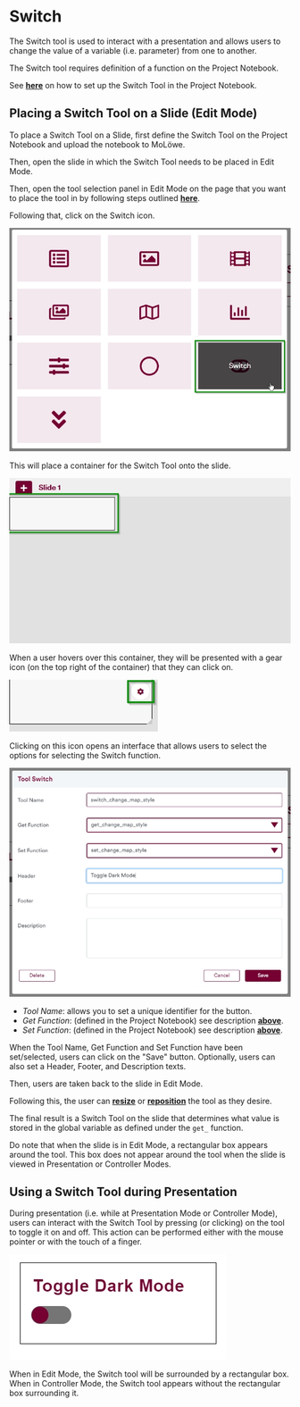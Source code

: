 # Switch

The Switch tool is used to interact with a presentation and allows users to change the value of a variable (i.e. parameter)
from one to another.

The Switch tool requires definition of a function on the Project Notebook.

See [**here**](docs/project_notebook/setting_up_tools.md) on how to set up the Switch Tool in the Project
Notebook.

## **Placing a Switch Tool on a Slide (Edit Mode)**

To place a Switch Tool on a Slide, first define the Switch Tool on the Project Notebook and upload the notebook to MoLöwe.

Then, open the slide in which the Switch Tool needs to be placed in Edit Mode.

Then, open the tool selection panel in Edit Mode on the page that you want to place the tool in by following steps
outlined [**here**](docs/edit-mode/05_slides.md#4-editing-slides-edit-mode).

Following that, click on the Switch icon.

![](/img/doc/65_switch.jpg)

This will place a container for the Switch Tool onto the slide.

![](/img/doc/38_tool_field.jpg)

When a user hovers over this container, they will be presented with a gear icon (on the top right of the container)
that they can click on.

![](/img/doc/39_hover_tool_container.jpg)

Clicking on this icon opens an interface that allows users to select the options for selecting the Switch function.

![](/img/doc/65_switch_2.jpg)

* *Tool Name*: allows you to set a unique identifier for the button.
* *Get Function*: (defined in the Project Notebook) see description [**above**](#defining-a-switch-tool-on-project-notebook).
* *Set Function*: (defined in the Project Notebook) see description [**above**](#defining-a-switch-tool-on-project-notebook).

When the Tool Name, Get Function and Set Function have been set/selected, users can click on the "Save" button.
Optionally, users can also set a Header, Footer, and Description texts.

Then, users are taken back to the slide in Edit Mode.

Following this, the user can [**resize**](00_overview.md#resize-a-tool) or [**reposition**](00_overview.md#reposition-a-tool)
the tool as they desire.

The final result is a Switch Tool on the slide that determines what value is stored in the global variable as defined
under the `get_` function.

Do note that when the slide is in Edit Mode, a rectangular box appears around the tool. This box does not appear around
the tool when the slide is viewed in Presentation or Controller Modes.

## **Using a Switch Tool during Presentation**

During presentation (i.e. while at Presentation Mode or Controller Mode), users can interact with the Switch Tool by
pressing (or clicking) on the tool to toggle it on and off. This action can be performed either with the mouse pointer
or with the touch of a finger.

![](/img/doc/65_switch_3.jpg)

When in Edit Mode, the Switch tool will be surrounded by a rectangular box. When in Controller Mode, the Switch tool
appears without the rectangular box surrounding it.
